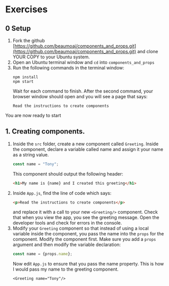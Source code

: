 # Exercises

## 0 Setup

1. Fork the github [https://github.com/beaumoaj/components_and_props.git](https://github.com/beaumoaj/components_and_props.git) and clone YOUR COPY to your Ubuntu system.
2. Open an Ubuntu terminal window and `cd` into `components_and_props`
3.  Run the following commands in the terminal window:
    ```
    npm install
    npm start
    ```
    Wait for each command to finish.  After the second command, your browser window should open and you will see a page that says:
    ```
    Read the instructions to create components
    ```

You are now ready to start

## 1. Creating components.

1. Inside the `src` folder, create a new component called `Greeting`.  Inside the component, declare a variable called name and assign it your name as a string value.
    ```javascript
    const name = "Tony";
    ```
    This component should output the following header:
    ```html
    <h1>My name is {name} and I created this greeting</h1>
    ```
2. Inside `App.js`, find the line of code which says:
    ```html
    <p>Read the instructions to create components</p>
    ```
    and replace it with a call to your new `<Greeting/>` component.  Check that when you view the app, you see the greeting message.  Open the developer tools and check for errors in the console.
4.  Modify your `Greeting` component so that instead of using a local variable inside the component, you pass the name into the `props` for the component.  Modify the component first.  Make sure you add a `props` argument and then modify the variable declaration:
    ```javascript
    const name = {props.name};
    ```
    Now edit `App.js` to ensure that you pass the name property.  This is how I would pass my name to the greeting component.
    ```
    <Greeting name="Tony"/>
    ```
